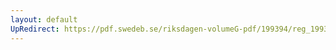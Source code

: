 ```yaml
---
layout: default
UpRedirect: https://pdf.swedeb.se/riksdagen-volumeG-pdf/199394/reg_199394/reg_199394_0046.pdf
---
```

